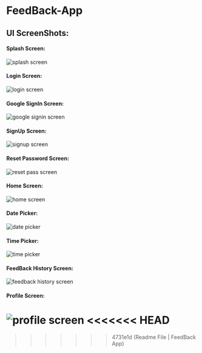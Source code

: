 # FeedBack-App

## UI ScreenShots:
#### Splash Screen:
![splash screen](https://github.com/H-R-S/Flutter-Projects/blob/main/FeedBack_App/ScreenShots/splash_screen.jpg)
#### Login Screen:
![login screen](https://github.com/H-R-S/Flutter-Projects/blob/main/FeedBack_App/ScreenShots/login_screen.jpg)
#### Google SignIn Screen:
![google signin screen](https://github.com/H-R-S/Flutter-Projects/blob/main/FeedBack_App/ScreenShots/google_signin_screen.jpg)
#### SignUp Screen:
![signup screen](https://github.com/H-R-S/Flutter-Projects/blob/main/FeedBack_App/ScreenShots/signup_screen.jpg)
#### Reset Password Screen:
![reset pass screen](https://github.com/H-R-S/Flutter-Projects/blob/main/FeedBack_App/ScreenShots/reset_pass_screen.jpg)
#### Home Screen:
![home screen](https://github.com/H-R-S/Flutter-Projects/blob/main/FeedBack_App/ScreenShots/home_screen.jpg)
#### Date Picker:
![date picker](https://github.com/H-R-S/Flutter-Projects/blob/main/FeedBack_App/ScreenShots/date_picker.jpg)
#### Time Picker:
![time picker](https://github.com/H-R-S/Flutter-Projects/blob/main/FeedBack_App/ScreenShots/time_picker.jpg)
#### FeedBack History Screen:
![feedback history screen](https://github.com/H-R-S/Flutter-Projects/blob/main/FeedBack_App/ScreenShots/feedback_history_screen.jpg)
#### Profile Screen:
![profile screen](https://github.com/H-R-S/Flutter-Projects/blob/main/FeedBack_App/ScreenShots/profile_screen.jpg)
<<<<<<< HEAD
=======

>>>>>>> 4731e1d (Readme File | FeedBack App)
